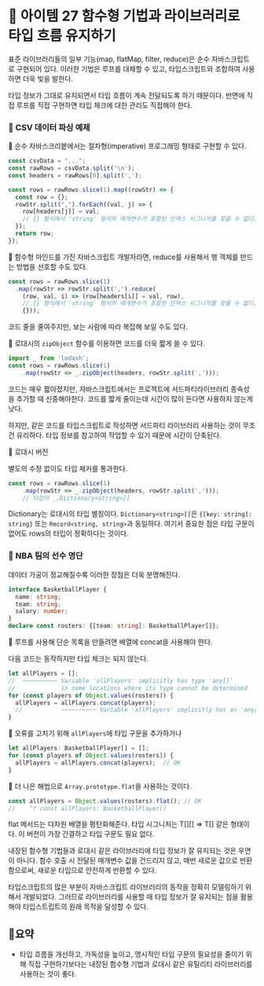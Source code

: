 # 📎 아이템 27 함수형 기법과 라이브러리로 타입 흐름 유지하기

표준 라이브러리들의 일부 기능(map, flatMap, filter, reduce)은 순수 자바스크립트로 구현되어 있다. 이러한 기법은 루프를 대체할 수 있고, 타입스크립트와 조합하여 사용하면 더욱 빛을 발한다.&#x20;

타입 정보가 그대로 유지되면서 타입 흐름이 계속 전달되도록 하기 때문이다. 반면에 직접 루프를 직접 구현하면 타입 체크에 대한 관리도 직접해야 한다.

### 📍 CSV 데이터 파싱 예제

🔗 순수 자바스크리븥에서는 절차형(imperative) 프로그래밍 형태로 구현할 수 있다.

```typescript
const csvData = "...";
const rawRows = csvData.split('\n');
const headers = rawRows[0].split(',');

const rows = rawRows.slice(1).map((rowStr) => {
  const row = {};
  rowStr.split(",").forEach((val, j) => {
    row[headers[j]] = val;
    // {} 형식에서 'string' 형식의 매개변수가 포함된 인덱스 시그니처를 찾을 수 없다.
  });
  return row;
});
```

🔗 함수형 마인드를 가진 자바스크립트 개발자라면, reduce를 사용해서 행 객체를 만드는 방법을 선호할 수도 있다.&#x20;

```typescript
const rows = rawRows.slice(1)
  .map(rowStr => rowStr.split(',').reduce(
    (row, val, i) => (row[headers[i]] = val, row),
    // {} 형식에서 'string' 형식의 매개변수가 포함된 인덱스 시그니처를 찾을 수 없다.
    {}));
```

코드 줄을 줄여주지만, 보는 사람에 따라 복잡해 보일 수도 있다.&#x20;

🔗 로대시의 `zipObject` 함수를 이용하면 코드를 더욱 짧게 쓸 수 있다.

```typescript
import _ from 'lodash';
const rows = rawRows.slice(1)
    .map(rowStr => _.zipObject(headers, rowStr.split(',')));
```

코드는 매우 짧아졌지만, 자바스크립트에서는 프로젝트에 서드파티라이브러리 종속성을 추가할 때 신중해야한다. 코드를 짧게 줄이는데 시간이 많이 든다면 사용하지 않는게 낫다.

하지만, 같은 코드를 타입스크립트로 작성하면 서드파티 라이브러리 사용하는 것이 무조건 유리하다. 타입 정보를 참고하여 작업할 수 있기 때문에 시간이 단축된다.

🔗 로대시 버전

별도의 수정 없이도 타입 체커를 통과한다.

```typescript
const rows = rawRows.slice(1)
    .map(rowStr => _.zipObject(headers, rowStr.split(',')));
    // 타입이 _.Dictionary<string>[]
```

Dictionary는 로대시의 타입 별칭이다. `Dictionary<string>[]`은 `{[key: string]: string}` 또는 `Record<string, string>`과 동일하다. 여기서 중요한 점은 타입 구문이 없어도 rows의 타입이 정확하다는 것이다.

### 📍 NBA 팀의 선수 명단

데이터 가공이 정교해질수록 이러한 장점은 더욱 분명해진다.

```typescript
interface BasketballPlayer {
  name: string;
  team: string;
  salary: number;
}
declare const rosters: {[team: string]: BasketballPlayer[]};
```

🔗 루프를 사용해 단순 목록을 만들려면 배열에 concat을 사용해야 한다.

다음 코드는 동작하지만 타입 체크는 되지 않는다.

```typescript
let allPlayers = [];
//  ~~~~~~~~~~ Variable 'allPlayers' implicitly has type 'any[]'
//             in some locations where its type cannot be determined
for (const players of Object.values(rosters)) {
  allPlayers = allPlayers.concat(players);
  //           ~~~~~~~~~~ Variable 'allPlayers' implicitly has an 'any[]' type
}
```

🔗 오류를 고치기 위해 `allPlayers`에 타입 구문을 추가하거나

```typescript
let allPlayers: BasketballPlayer[] = [];
for (const players of Object.values(rosters)) {
  allPlayers = allPlayers.concat(players);  // OK
}
```

🔗 더 나은 해법으로 `Array.prototype.flat`을 사용하는 것이다.

```typescript
const allPlayers = Object.values(rosters).flat(); // OK
//    ^? const allPlayers: BasketballPlayer[]
```

flat 메서드는 다차원 배열을 평탄화해준다. 타입 시그니처는 T\[]\[] => T\[] 같은 형태이다. 이 버전이 가장 간결하고 타입 구문도 필요 없다.



내장된 함수형 기법들과 로대시 같은 라이브러리에 타입 정보가 잘 유지되는 것은 우연이 아니다. 함수 호출 시 전달된 매개변수 값을 건드리지 않고, 매번 새로운 값으로 반환함으로써, 새로운 타입으로 안전하게 반환할 수 있다.

타입스크립트의 많은 부분이 자바스크립트 라이브러리의 동작을 정확히 모델링하기 위해서 개발되었다. 그러므로 라이브러리를 사용할 때 타입 정보가 잘 유지되는 점을 활용해야 타입스트립트의 원래 목적을 달성할 수 있다.

## 📍요약

* 타입 흐름을 개선하고, 가독성을 높이고, 명시적인 타입 구문의 필요성을 줄이기 위해 직접 구현하기보다는 내장된 함수형 기법과 로대시 같은 유틸리티 라이브러리를 사용하는 것이 좋다.
